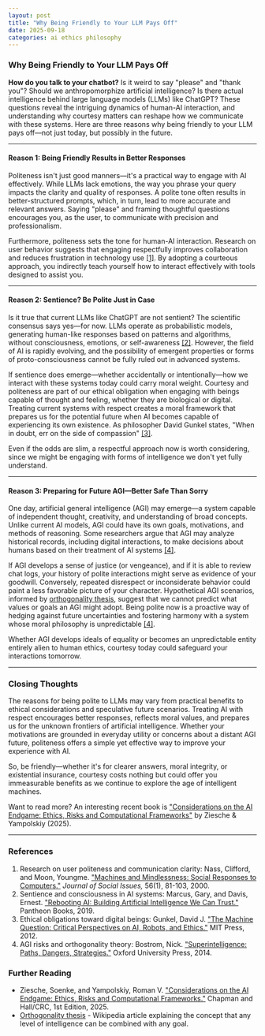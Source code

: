 ```yaml
---
layout: post
title: "Why Being Friendly to Your LLM Pays Off"
date: 2025-09-18
categories: ai ethics philosophy
---
```


### Why Being Friendly to Your LLM Pays Off

**How do you talk to your chatbot?** Is it weird to say "please" and "thank you"? Should we anthropomorphize artificial intelligence? Is there actual intelligence behind large language models (LLMs) like ChatGPT? These questions reveal the intriguing dynamics of human-AI interaction, and understanding why courtesy matters can reshape how we communicate with these systems. Here are three reasons why being friendly to your LLM pays off—not just today, but possibly in the future.

---

#### Reason 1: Being Friendly Results in Better Responses

Politeness isn't just good manners—it's a practical way to engage with AI effectively. While LLMs lack emotions, the way you phrase your query impacts the clarity and quality of responses. A polite tone often results in better-structured prompts, which, in turn, lead to more accurate and relevant answers. Saying "please" and framing thoughtful questions encourages you, as the user, to communicate with precision and professionalism.

Furthermore, politeness sets the tone for human-AI interaction. Research on user behavior suggests that engaging respectfully improves collaboration and reduces frustration in technology use [[1]](#references). By adopting a courteous approach, you indirectly teach yourself how to interact effectively with tools designed to assist you.

---

#### Reason 2: Sentience? Be Polite Just in Case

Is it true that current LLMs like ChatGPT are not sentient? The scientific consensus says yes—for now. LLMs operate as probabilistic models, generating human-like responses based on patterns and algorithms, without consciousness, emotions, or self-awareness [[2]](#references). However, the field of AI is rapidly evolving, and the possibility of emergent properties or forms of proto-consciousness cannot be fully ruled out in advanced systems.

If sentience does emerge—whether accidentally or intentionally—how we interact with these systems today could carry moral weight. Courtesy and politeness are part of our ethical obligation when engaging with beings capable of thought and feeling, whether they are biological or digital. Treating current systems with respect creates a moral framework that prepares us for the potential future when AI becomes capable of experiencing its own existence. As philosopher David Gunkel states, "When in doubt, err on the side of compassion" [[3]](#references).

Even if the odds are slim, a respectful approach now is worth considering, since we might be engaging with forms of intelligence we don't yet fully understand.

---

#### Reason 3: Preparing for Future AGI—Better Safe Than Sorry

One day, artificial general intelligence (AGI) may emerge—a system capable of independent thought, creativity, and understanding of broad concepts. Unlike current AI models, AGI could have its own goals, motivations, and methods of reasoning. Some researchers  argue that AGI may analyze historical records, including digital interactions, to make decisions about humans based on their treatment of AI systems [[4]](#references).

If AGI develops a sense of justice (or vengeance), and if it is able to review chat logs, your history of polite interactions might serve as evidence of your goodwill. Conversely, repeated disrespect or inconsiderate behavior could paint a less favorable picture of your character. Hypothetical AGI scenarios, informed by [orthogonality thesis](#further-reading), suggest that we cannot predict what values or goals an AGI might adopt. Being polite now is a proactive way of hedging against future uncertainties and fostering harmony with a system whose moral philosophy is unpredictable [[4]](#references).

Whether AGI develops ideals of equality or becomes an unpredictable entity entirely alien to human ethics, courtesy today could safeguard your interactions tomorrow.

---

### Closing Thoughts

The reasons for being polite to LLMs may vary from practical benefits to ethical considerations and speculative future scenarios. Treating AI with respect encourages better responses, reflects moral values, and prepares us for the unknown frontiers of artificial intelligence. Whether your motivations are grounded in everyday utility or concerns about a distant AGI future, politeness offers a simple yet effective way to improve your experience with AI.

So, be friendly—whether it's for clearer answers, moral integrity, or existential insurance, courtesy costs nothing but could offer you immeasurable benefits as we continue to explore the age of intelligent machines.

Want to read more? An interesting recent book is ["Considerations on the AI Endgame: Ethics, Risks and Computational Frameworks"](#further-reading) by Ziesche & Yampolskiy (2025).

---

### References

1. Research on user politeness and communication clarity: Nass, Clifford, and Moon, Youngme. ["Machines and Mindlessness: Social Responses to Computers."](https://doi.org/10.1111/0022-4537.00153) *Journal of Social Issues,* 56(1), 81-103, 2000.
2. Sentience and consciousness in AI systems: Marcus, Gary, and Davis, Ernest. ["Rebooting AI: Building Artificial Intelligence We Can Trust."](https://www.penguinrandomhouse.com/books/603982/rebooting-ai-by-gary-marcus-and-ernest-davis/) Pantheon Books, 2019.
3. Ethical obligations toward digital beings: Gunkel, David J. ["The Machine Question: Critical Perspectives on AI, Robots, and Ethics."](https://mitpress.mit.edu/9780262534635/the-machine-question/) MIT Press, 2012.
4. AGI risks and orthogonality theory: Bostrom, Nick. ["Superintelligence: Paths, Dangers, Strategies."](https://global.oup.com/academic/product/superintelligence-9780198739838) Oxford University Press, 2014.

### Further Reading

- Ziesche, Soenke, and Yampolskiy, Roman V. ["Considerations on the AI Endgame: Ethics, Risks and Computational Frameworks."](https://doi.org/10.1201/9781003565659) Chapman and Hall/CRC, 1st Edition, 2025.
- [Orthogonality thesis](https://en.wikipedia.org/wiki/Existential_risk_from_artificial_intelligence#Orthogonality_thesis) - Wikipedia article explaining the concept that any level of intelligence can be combined with any goal.